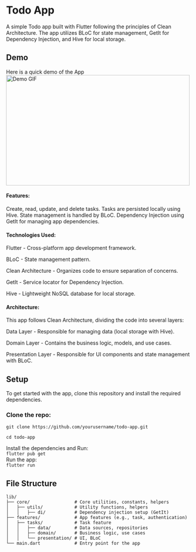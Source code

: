 # Todo App
A simple Todo app built with Flutter following the principles of Clean Architecture. The app utilizes BLoC for state management, GetIt for Dependency Injection, and Hive for local storage.

## Demo

Here is a quick demo of the App   
<img src="assets/screenshot/todo_rec2.gif" alt="Demo GIF" width="500" height="300">         



#### Features:    
Create, read, update, and delete tasks.
Tasks are persisted locally using Hive.
State management is handled by BLoC.
Dependency Injection using GetIt for managing app dependencies.     

#### Technologies Used:  
Flutter - Cross-platform app development framework.  

BLoC - State management pattern.  

Clean Architecture - Organizes code to ensure separation of concerns.  

GetIt - Service locator for Dependency Injection.  

Hive - Lightweight NoSQL database for local storage.         

#### Architecture:  
This app follows Clean Architecture, dividing the code into several layers:  

Data Layer - Responsible for managing data (local storage with Hive).  

Domain Layer - Contains the business logic, models, and use cases.  

Presentation Layer - Responsible for UI components and state management with BLoC.


## Setup

To get started with the app, clone this repository and install the required dependencies.

### Clone the repo:
 
`git clone https://github.com/yourusername/todo-app.git
`      
 
`cd todo-app
`    

Install the dependencies and Run:  
`flutter pub get
`  
Run the app:   
`flutter run
`  

## File Structure 


```plaintext
lib/
├── core/                 # Core utilities, constants, helpers
│   ├── utils/            # Utility functions, helpers
│   │   ├── di/           # Dependency injection setup (GetIt)
├── features/             # App features (e.g., task, authentication)
│   ├── tasks/            # Task feature
│   │   ├── data/         # Data sources, repositories
│   │   ├── domain/       # Business logic, use cases
│   │   └── presentation/ # UI, BLoC
└── main.dart             # Entry point for the app